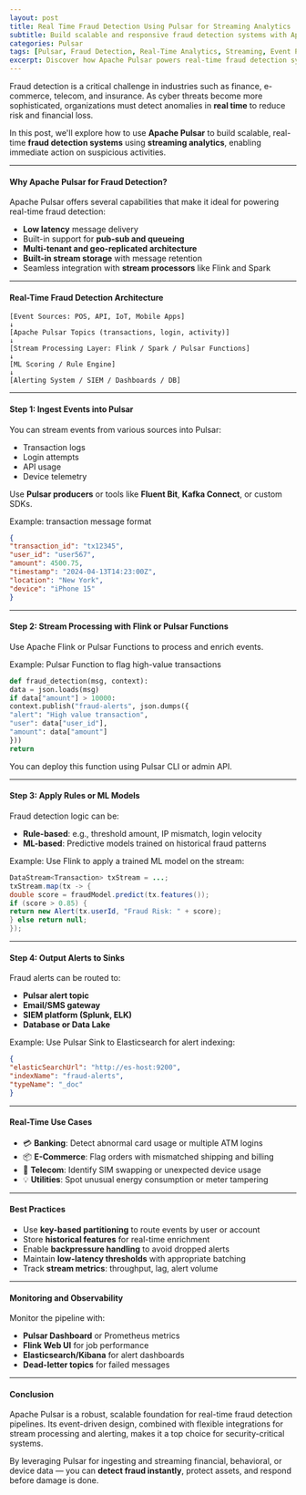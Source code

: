```yaml
---
layout: post
title: Real Time Fraud Detection Using Pulsar for Streaming Analytics
subtitle: Build scalable and responsive fraud detection systems with Apache Pulsar and real-time streaming analytics
categories: Pulsar
tags: [Pulsar, Fraud Detection, Real-Time Analytics, Streaming, Event Processing, Big Data, Machine Learning]
excerpt: Discover how Apache Pulsar powers real-time fraud detection systems through scalable messaging, stream processing, and intelligent analytics. Learn the architecture, use cases, and best practices.
---
```

Fraud detection is a critical challenge in industries such as finance, e-commerce, telecom, and insurance. As cyber threats become more sophisticated, organizations must detect anomalies in **real time** to reduce risk and financial loss.

In this post, we'll explore how to use **Apache Pulsar** to build scalable, real-time **fraud detection systems** using **streaming analytics**, enabling immediate action on suspicious activities.

---

#### Why Apache Pulsar for Fraud Detection?

Apache Pulsar offers several capabilities that make it ideal for powering real-time fraud detection:

- **Low latency** message delivery
- Built-in support for **pub-sub and queueing**
- **Multi-tenant and geo-replicated architecture**
- **Built-in stream storage** with message retention
- Seamless integration with **stream processors** like Flink and Spark

---

#### Real-Time Fraud Detection Architecture

```
[Event Sources: POS, API, IoT, Mobile Apps]
↓
[Apache Pulsar Topics (transactions, login, activity)]
↓
[Stream Processing Layer: Flink / Spark / Pulsar Functions]
↓
[ML Scoring / Rule Engine]
↓
[Alerting System / SIEM / Dashboards / DB]
```

---

#### Step 1: Ingest Events into Pulsar

You can stream events from various sources into Pulsar:

- Transaction logs
- Login attempts
- API usage
- Device telemetry

Use **Pulsar producers** or tools like **Fluent Bit**, **Kafka Connect**, or custom SDKs.

Example: transaction message format

```json
{
"transaction_id": "tx12345",
"user_id": "user567",
"amount": 4500.75,
"timestamp": "2024-04-13T14:23:00Z",
"location": "New York",
"device": "iPhone 15"
}
```

---

#### Step 2: Stream Processing with Flink or Pulsar Functions

Use Apache Flink or Pulsar Functions to process and enrich events.

Example: Pulsar Function to flag high-value transactions

```python
def fraud_detection(msg, context):
data = json.loads(msg)
if data["amount"] > 10000:
context.publish("fraud-alerts", json.dumps({
"alert": "High value transaction",
"user": data["user_id"],
"amount": data["amount"]
}))
return
```

You can deploy this function using Pulsar CLI or admin API.

---

#### Step 3: Apply Rules or ML Models

Fraud detection logic can be:

- **Rule-based**: e.g., threshold amount, IP mismatch, login velocity
- **ML-based**: Predictive models trained on historical fraud patterns

Example: Use Flink to apply a trained ML model on the stream:

```java
DataStream<Transaction> txStream = ...;
txStream.map(tx -> {
double score = fraudModel.predict(tx.features());
if (score > 0.85) {
return new Alert(tx.userId, "Fraud Risk: " + score);
} else return null;
});
```

---

#### Step 4: Output Alerts to Sinks

Fraud alerts can be routed to:

- **Pulsar alert topic**
- **Email/SMS gateway**
- **SIEM platform (Splunk, ELK)**
- **Database or Data Lake**

Example: Use Pulsar Sink to Elasticsearch for alert indexing:

```json
{
"elasticSearchUrl": "http://es-host:9200",
"indexName": "fraud-alerts",
"typeName": "_doc"
}
```

---

#### Real-Time Use Cases

- 💳 **Banking**: Detect abnormal card usage or multiple ATM logins
- 📦 **E-Commerce**: Flag orders with mismatched shipping and billing
- 📱 **Telecom**: Identify SIM swapping or unexpected device usage
- 💡 **Utilities**: Spot unusual energy consumption or meter tampering

---

#### Best Practices

- Use **key-based partitioning** to route events by user or account
- Store **historical features** for real-time enrichment
- Enable **backpressure handling** to avoid dropped alerts
- Maintain **low-latency thresholds** with appropriate batching
- Track **stream metrics**: throughput, lag, alert volume

---

#### Monitoring and Observability

Monitor the pipeline with:

- **Pulsar Dashboard** or Prometheus metrics
- **Flink Web UI** for job performance
- **Elasticsearch/Kibana** for alert dashboards
- **Dead-letter topics** for failed messages

---

#### Conclusion

Apache Pulsar is a robust, scalable foundation for real-time fraud detection pipelines. Its event-driven design, combined with flexible integrations for stream processing and alerting, makes it a top choice for security-critical systems.

By leveraging Pulsar for ingesting and streaming financial, behavioral, or device data — you can **detect fraud instantly**, protect assets, and respond before damage is done.
